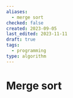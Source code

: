 ```yaml
---
aliases:
  - merge sort
checked: false
created: 2023-09-05
last_edited: 2023-11-11
draft: true
tags:
  - programming
type: algorithm
---
```

# Merge sort
